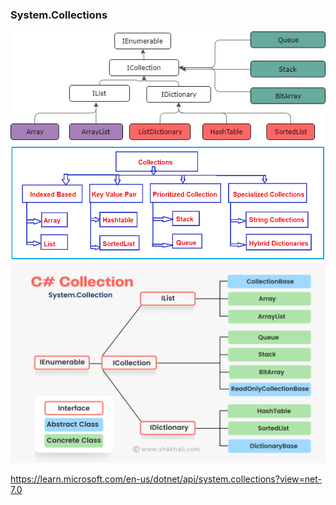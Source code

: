 ### System.Collections


![](./Collections.jpg)
![](./word-image-157.png)
![](./C-Collection-diagram-1024x652.png)



https://learn.microsoft.com/en-us/dotnet/api/system.collections?view=net-7.0
